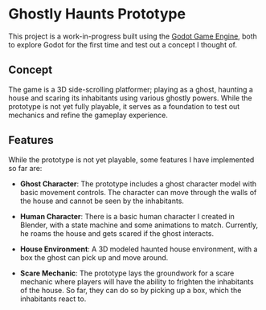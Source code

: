 # Ghostly Haunts Prototype

This project is a work-in-progress built using the [Godot Game Engine](https://godotengine.org/), both to explore Godot for the first time and test out a concept I thought of.

## Concept
The game is a 3D side-scrolling platformer; playing as a ghost, haunting a house and scaring its inhabitants using various ghostly powers. While the prototype is not yet fully playable, it serves as a foundation to test out mechanics and refine the gameplay experience.

## Features

While the prototype is not yet playable, some features I have implemented so far are:

- **Ghost Character**: The prototype includes a ghost character model with basic movement controls. The character can move through the walls of the house and cannot be seen by the inhabitants.

- **Human Character**: There is a basic human character I created in Blender, with a state machine and some animations to match. Currently, he roams the house and gets scared if the ghost interacts.

- **House Environment**: A 3D modeled haunted house environment, with a box the ghost can pick up and move around.

- **Scare Mechanic**: The prototype lays the groundwork for a scare mechanic where players will have the ability to frighten the inhabitants of the house. So far, they can do so by picking up a box, which the inhabitants react to.
